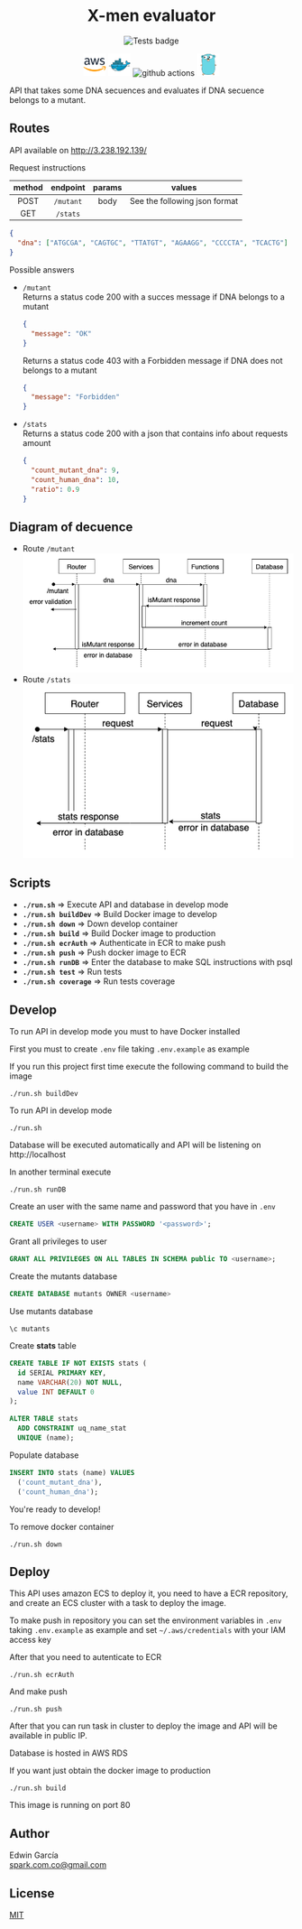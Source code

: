 <h1 align="center">X-men evaluator</h1>

<p align="center">
  <img src="https://github.com/edwintrumpet/experiment_golang_ci_server/workflows/Tests/badge.svg" alt="Tests badge">
</p>

<p align="center">
  <img src="https://raw.githubusercontent.com/devicons/devicon/2809b567852a4648062a2d3e7c1c531367458c0b/icons/amazonwebservices/amazonwebservices-original.svg" alt="aws" width="40" height="40"/>
  <img src="https://raw.githubusercontent.com/devicons/devicon/2809b567852a4648062a2d3e7c1c531367458c0b/icons/docker/docker-original.svg" alt="docker" width="40" height="40"/>
  <img src="https://simpleicons.org/icons/githubactions.svg" alt="github actions" width="40" height="40"/>
  <img src="https://raw.githubusercontent.com/devicons/devicon/2809b567852a4648062a2d3e7c1c531367458c0b/icons/go/go-original.svg" alt="go" width="40" height="40"/>
</p>

API that takes some DNA secuences and evaluates if DNA secuence
belongs to a mutant.

## Routes

API available on http://3.238.192.139/

Request instructions

| method | endpoint  | params |            values             |
| :----: | :-------: | :----: | :---------------------------: |
|  POST  | `/mutant` |  body  | See the following json format |
|  GET   | `/stats`  |        |                               |

```json
{
  "dna": ["ATGCGA", "CAGTGC", "TTATGT", "AGAAGG", "CCCCTA", "TCACTG"]
}
```

Possible answers

- `/mutant`  
  Returns a status code 200 with a succes message if DNA belongs to
  a mutant

  ```json
  {
    "message": "OK"
  }
  ```

  Returns a status code 403 with a Forbidden message if DNA does not
  belongs to a mutant

  ```json
  {
    "message": "Forbidden"
  }
  ```

- `/stats`  
  Returns a status code 200 with a json that contains info about requests
  amount
  ```json
  {
    "count_mutant_dna": 9,
    "count_human_dna": 10,
    "ratio": 0.9
  }
  ```

## Diagram of decuence

- Route `/mutant`  
  ![secuence for /mutant](./assets/secuence_mutants.png)
- Route `/stats`  
  ![secuence for /mutant](./assets/secuence_stats.png)

## Scripts

- **`./run.sh`** => Execute API and database in develop mode
- **`./run.sh buildDev`** => Build Docker image to develop
- **`./run.sh down`** => Down develop container
- **`./run.sh build`** => Build Docker image to production
- **`./run.sh ecrAuth`** => Authenticate in ECR to make push
- **`./run.sh push`** => Push docker image to ECR
- **`./run.sh runDB`** => Enter the database to make SQL instructions with psql
- **`./run.sh test`** => Run tests
- **`./run.sh coverage`** => Run tests coverage

## Develop

To run API in develop mode you must to have Docker installed

First you must to create `.env` file taking `.env.example` as example

If you run this project first time execute the following command
to build the image

```shell
./run.sh buildDev
```

To run API in develop mode

```shell
./run.sh
```

Database will be executed automatically and API will be listening on http://localhost

In another terminal execute

```shell
./run.sh runDB
```

Create an user with the same name and password that you have in `.env`

```sql
CREATE USER <username> WITH PASSWORD '<password>';
```

Grant all privileges to user

```sql
GRANT ALL PRIVILEGES ON ALL TABLES IN SCHEMA public TO <username>;
```

Create the mutants database

```sql
CREATE DATABASE mutants OWNER <username>
```

Use mutants database

```psql
\c mutants
```

Create **stats** table

```sql
CREATE TABLE IF NOT EXISTS stats (
  id SERIAL PRIMARY KEY,
  name VARCHAR(20) NOT NULL,
  value INT DEFAULT 0
);
```

```sql
ALTER TABLE stats
  ADD CONSTRAINT uq_name_stat
  UNIQUE (name);
```

Populate database

```sql
INSERT INTO stats (name) VALUES
  ('count_mutant_dna'),
  ('count_human_dna');
```

You're ready to develop!

To remove docker container

```shell
./run.sh down
```

## Deploy

This API uses amazon ECS to deploy it, you need to have a
ECR repository, and create an ECS cluster with a task to deploy
the image.

To make push in repository you can set the environment variables
in `.env` taking `.env.example` as example and set
`~/.aws/credentials` with your IAM access key

After that you need to autenticate to ECR

```shell
./run.sh ecrAuth
```

And make push

```shell
./run.sh push
```

After that you can run task in cluster to deploy the image and API will
be available in public IP.

Database is hosted in AWS RDS

If you want just obtain the docker image to production

```shell
./run.sh build
```

This image is running on port 80

## Author

Edwin García  
spark.com.co@gmail.com

## License

[MIT](./LICENSE)
